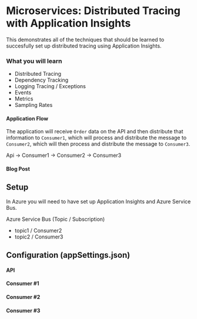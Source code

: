 # Microservices: Distributed Tracing with Application Insights
This demonstrates all of the techniques that should be learned to succesfully set up distributed tracing using Application Insights.

### What you will learn
* Distributed Tracing
* Dependency Tracking
* Logging Tracing / Exceptions
* Events
* Metrics
* Sampling Rates


#### Application Flow
The application will receive `Order` data on the API and then distribute that information to `Consumer1`, which will process and distribute the message to `Consumer2`, which will then process and distribute the message to `Consumer3`.   

Api -> Consumer1 -> Consumer2 -> Consumer3   

#### Blog Post


## Setup
In Azure you will need to have set up Application Insights and Azure Service Bus.

Azure Service Bus (Topic / Subscription)
* topic1 / Consumer2
* topic2 / Consumer3

## Configuration (appSettings.json)

#### API

#### Consumer #1

#### Consumer #2

#### Consumer #3

